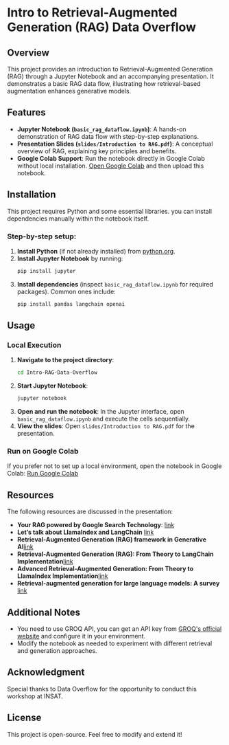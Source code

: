 # Intro to Retrieval-Augmented Generation (RAG) Data Overflow

## Overview
This project provides an introduction to Retrieval-Augmented Generation (RAG) through a Jupyter Notebook and an accompanying presentation. It demonstrates a basic RAG data flow, illustrating how retrieval-based augmentation enhances generative models.

## Features
- **Jupyter Notebook (`basic_rag_dataflow.ipynb`)**: A hands-on demonstration of RAG data flow with step-by-step explanations.
- **Presentation Slides (`slides/Introduction to RAG.pdf`)**: A conceptual overview of RAG, explaining key principles and benefits.
- **Google Colab Support**: Run the notebook directly in Google Colab without local installation. [Open Google Colab](https://colab.research.google.com/) and then upload this notebook.

## Installation
This project requires Python and some essential libraries. you can install dependencies manually within the notebook itself.

### **Step-by-step setup:**
1. **Install Python** (if not already installed) from [python.org](https://www.python.org/).
2. **Install Jupyter Notebook** by running:
   ```sh
   pip install jupyter
   ```
3. **Install dependencies** (inspect `basic_rag_dataflow.ipynb` for required packages). Common ones include:
   ```sh
   pip install pandas langchain openai
   ```

## Usage
### **Local Execution**
1. **Navigate to the project directory**:
   ```sh
   cd Intro-RAG-Data-Overflow
   ```
2. **Start Jupyter Notebook**:
   ```sh
   jupyter notebook
   ```
3. **Open and run the notebook**: In the Jupyter interface, open `basic_rag_dataflow.ipynb` and execute the cells sequentially.
4. **View the slides**: Open `slides/Introduction to RAG.pdf` for the presentation.

### **Run on Google Colab**
If you prefer not to set up a local environment, open the notebook in Google Colab:
[Run Google Colab](https://colab.research.google.com/)

## Resources
The following resources are discussed in the presentation:
- **Your RAG powered by Google Search Technology**: [link](https://cloud.google.com/blog/products/ai-machine-learning/rags-powered-by-google-search-technology-part-1?hl=en&linkId=9446045)
- **Let’s talk about LlamaIndex and LangChain** [link](https://superwise.ai/blog/lets-talk-about-llamaindex-and-langchain/#:~:text=On%20the%20one%20hand%2C%20LlamaIndex,driven%20pipelines%20for%20streamlined%20operations.)
- **Retrieval-Augmented Generation (RAG) framework in Generative AI**[link](https://www.linkedin.com/pulse/retrieval-augmented-generation-rag-framework-generative-raja-zjasc/)
- **Retrieval-Augmented Generation (RAG): From Theory to LangChain Implementation**[link](https://towardsdatascience.com/retrieval-augmented-generation-rag-from-theory-to-langchain-implementation-4e9bd5f6a4f2/)
- **Advanced Retrieval-Augmented Generation: From Theory to LlamaIndex Implementation**[link](https://towardsdatascience.com/advanced-retrieval-augmented-generation-from-theory-to-llamaindex-implementation-4de1464a9930/#c1e2)
- **Retrieval-augmented generation for large language models: A survey** [link](https://arxiv.org/pdf/2312.10997)

## Additional Notes
- You need to use GROQ API, you can get an API key from [GROQ's official website](https://console.groq.com/keys) and configure it in your environment.
- Modify the notebook as needed to experiment with different retrieval and generation approaches.

## Acknowledgment

Special thanks to Data Overflow for the opportunity to conduct this workshop at INSAT.

## License
This project is open-source. Feel free to modify and extend it!

